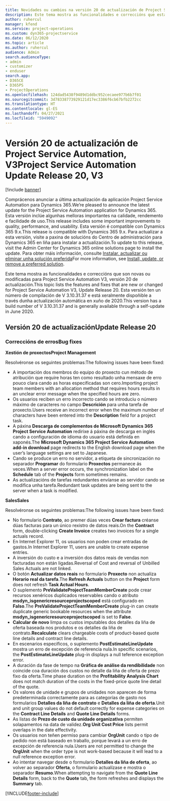 ```yaml
---
title: Novidades ou cambios na versión 20 de actualización de Project Service Automation, V3
description: Este tema mostra as funcionalidades e correccións que están dispoñibles la versión 20 de actualización de Project Service Automation, V3
author: ruhercul
manager: kfend
ms.service: project-operations
ms.custom: dyn365-projectservice
ms.date: 06/12/2020
ms.topic: article
ms.author: ruhercul
audience: Admin
search.audienceType:
- admin
- customizer
- enduser
search.app:
- D365CE
- D365PS
- ProjectOperations
ms.openlocfilehash: 124dad5438f9489d1ddbc952cecaee977b6b7f01
ms.sourcegitcommit: 3d78338773929121d17ec3386f6cb67bfb2272cc
ms.translationtype: HT
ms.contentlocale: gl-ES
ms.lasthandoff: 04/27/2021
ms.locfileid: "5949092"
---
```

# <a name="project-service-automation-update-release-20-v3"></a><span data-ttu-id="95782-103">Versión 20 de actualización de Project Service Automation, V3</span><span class="sxs-lookup"><span data-stu-id="95782-103">Project Service Automation Update Release 20, V3</span></span>

[!include [banner](../includes/psa-now-project-operations.md)]

<span data-ttu-id="95782-104">Comprácenos anunciar a última actualización da aplicación Project Service Automation para Dynamics 365.</span><span class="sxs-lookup"><span data-stu-id="95782-104">We’re pleased to announce the latest update for the Project Service Automation application for Dynamics 365.</span></span> <span data-ttu-id="95782-105">Esta versión inclúe algunhas melloras importantes na calidade, rendemento e facilidade de uso.</span><span class="sxs-lookup"><span data-stu-id="95782-105">This release includes some important improvements to quality, performance, and usability.</span></span> <span data-ttu-id="95782-106">Esta versión é compatible con Dynamics 365 9.x.</span><span class="sxs-lookup"><span data-stu-id="95782-106">This release is compatible with Dynamics 365 9.x.</span></span> <span data-ttu-id="95782-107">Para actualizar a esta versión, visite a paxina de solucións do Centro de administración para Dynamics 365 en liña para instalar a actualización.</span><span class="sxs-lookup"><span data-stu-id="95782-107">To update to this release, visit the Admin Center for Dynamics 365 online solutions page to install the update.</span></span> <span data-ttu-id="95782-108">Para obter máis información, consulte [Instalar, actualizar ou eliminar unha solución preferida](/power-platform/admin/install-remove-preferred-solution)</span><span class="sxs-lookup"><span data-stu-id="95782-108">For more information, see [Install, update, or remove a preferred solution](/power-platform/admin/install-remove-preferred-solution).</span></span>

<span data-ttu-id="95782-109">Este tema mostra as funcionalidades e correccións que son novas ou modificadas para Project Service Automation V3, versión 20 de actualización.</span><span class="sxs-lookup"><span data-stu-id="95782-109">This topic lists the features and fixes that are new or changed for Project Service Automation V3, Update Release 20.</span></span> <span data-ttu-id="95782-110">Esta versión ten un número de compilación de V 3.10.31.37 e está xeralmente dispoñible a través dunha actualización automática en xuño de 2020.</span><span class="sxs-lookup"><span data-stu-id="95782-110">This version has a build number of V 3.10.31.37 and is generally available through a self-update in June 2020.</span></span>

## <a name="update-release-20"></a><span data-ttu-id="95782-111">Versión 20 de actualización</span><span class="sxs-lookup"><span data-stu-id="95782-111">Update Release 20</span></span>

### <a name="bug-fixes"></a><span data-ttu-id="95782-112">Correccións de erros</span><span class="sxs-lookup"><span data-stu-id="95782-112">Bug fixes</span></span>

<span data-ttu-id="95782-113">**Xestión de proxectos**</span><span class="sxs-lookup"><span data-stu-id="95782-113">**Project Management**</span></span>

<span data-ttu-id="95782-114">Resolvéronse os seguintes problemas:</span><span class="sxs-lookup"><span data-stu-id="95782-114">The following issues have been fixed:</span></span>

- <span data-ttu-id="95782-115">A importación dos membros do equipo do proxecto cun método de atribución que require horas ten como resultado unha mensaxe de erro pouco clara cando as horas especificadas son cero.</span><span class="sxs-lookup"><span data-stu-id="95782-115">Importing project team members with an allocation method that requires hours results in an unclear error message when the specified hours are zero.</span></span>
- <span data-ttu-id="95782-116">Os usuarios reciben un erro incorrecto cando se introduciu o número máximo de caracteres no campo **Descrición** para unha tarefa de proxecto.</span><span class="sxs-lookup"><span data-stu-id="95782-116">Users receive an incorrect error when the maximum number of characters have been entered into the **Description** field for a project task.</span></span>
- <span data-ttu-id="95782-117">A páxina **Descarga de complementos de Microsoft Dynamics 365 Project Service Automation** redirixe á páxina de descarga en inglés cando a configuración de idioma do usuario está definida en xaponés.</span><span class="sxs-lookup"><span data-stu-id="95782-117">The **Microsoft Dynamics 365 Project Service Automation add-in download** page redirects to the English download page when the user’s language settings are set to Japanese.</span></span>
- <span data-ttu-id="95782-118">Cando se produce un erro no servidor, a etiqueta de sincronización no separador **Programar** do formulario **Proxectos** permanece ás veces.</span><span class="sxs-lookup"><span data-stu-id="95782-118">When a server error occurs, the synchronization label on the **Schedule** tab of the **Projects** form sometimes remains.</span></span>
- <span data-ttu-id="95782-119">As actualizacións de tarefas redundantes envíanse ao servidor cando se modifica unha tarefa.</span><span class="sxs-lookup"><span data-stu-id="95782-119">Redundant task updates are being sent to the server when a task is modified.</span></span>

<span data-ttu-id="95782-120">**Sales**</span><span class="sxs-lookup"><span data-stu-id="95782-120">**Sales**</span></span>

<span data-ttu-id="95782-121">Resolvéronse os seguintes problemas:</span><span class="sxs-lookup"><span data-stu-id="95782-121">The following issues have been fixed:</span></span>

- <span data-ttu-id="95782-122">No formulario **Contrato**, ao premer dúas veces **Crear factura** créanse dúas facturas para un único rexistro de datos reais.</span><span class="sxs-lookup"><span data-stu-id="95782-122">On the **Contract** form, double-clicking **Create Invoice** creates two invoices for a single actuals record.</span></span>
- <span data-ttu-id="95782-123">En Internet Explorer 11, os usuarios non poden crear entradas de gastos.</span><span class="sxs-lookup"><span data-stu-id="95782-123">In Internet Explorer 11, users are unable to create expense entries.</span></span>
- <span data-ttu-id="95782-124">A inversión do custo e a inversión dos datos reais de vendas non facturadas non están ligadas.</span><span class="sxs-lookup"><span data-stu-id="95782-124">Reversal of Cost and reversal of Unbilled Sales Actuals are not linked.</span></span>
- <span data-ttu-id="95782-125">O botón **Actualizar datos reais** no formulario **Proxecto** non actualiza **Horario real da tarefa**.</span><span class="sxs-lookup"><span data-stu-id="95782-125">The **Refresh Actuals** button on the **Project** form does not refresh **Task Actual Hours**.</span></span>
- <span data-ttu-id="95782-126">O suplemento **PreValidateProjectTeamMemberCreate** pode crear recursos xenéricos duplicados reservables cando o atributo **msdyn_isgenericresourceprojectscoped** está configurado en **Falso**.</span><span class="sxs-lookup"><span data-stu-id="95782-126">The **PreValidateProjectTeamMemberCreate** plug-in can create duplicate generic bookable resources when the attribute **msdyn_isgenericresourceprojectscoped** is set to **False**.</span></span>
- <span data-ttu-id="95782-127">**Calcular de novo** limpa os custos imputables dos detalles da liña de oferta baseada nos produtos e os detalles da liña de contrato.</span><span class="sxs-lookup"><span data-stu-id="95782-127">**Recalculate** clears chargeable costs of product-based quote line details and contract line details.</span></span>
- <span data-ttu-id="95782-128">En escenarios específicos, o suplemento **PostEstimateLineUpdate** mostra un erro de excepción de referencia nula.</span><span class="sxs-lookup"><span data-stu-id="95782-128">In specific scenarios, the **PostEstimateLineUpdate** plug-in displays a null teference exception error.</span></span>
- <span data-ttu-id="95782-129">A duración da fase de tempo na **Gráfica de análise da rendibilidade** non coincide coa duración dos custos no detalle da liña de oferta de prezo fixo da oferta.</span><span class="sxs-lookup"><span data-stu-id="95782-129">Time phase duration on the **Profitability Analysis Chart** does not match duration of the costs in the fixed-price quote line detail of the quote.</span></span>
- <span data-ttu-id="95782-130">Os valores de unidade e grupos de unidades non aparecen de forma predeterminada correctamente para as categorías de gasto nos formularios **Detalles da liña de contrato** e **Detalles da liña de oferta**.</span><span class="sxs-lookup"><span data-stu-id="95782-130">Unit and unit group values do not default correctly for expense categories on the **Contract Line Details** and **Quote Line Details** forms.</span></span>
- <span data-ttu-id="95782-131">As listas de **Prezo de custo da unidade organizativa** permiten solapamentos na data de validez.</span><span class="sxs-lookup"><span data-stu-id="95782-131">**Org Unit Cost Price** lists permit overlaps in the date effectivity.</span></span>
- <span data-ttu-id="95782-132">Os usuarios non teñen permiso para cambiar **OrgUnit** cando o tipo de pedido non está baseado en traballo, porque levará a un erro de excepción de referencia nula.</span><span class="sxs-lookup"><span data-stu-id="95782-132">Users are not permitted to change the **OrgUnit** when the order type is not work-based because it will lead to a null reference exception error.</span></span>
- <span data-ttu-id="95782-133">Ao intentar navegar desde o formulario **Detalles da liña de oferta**, ao volver ao separador **Oferta**, o formulario actualízase e mostra o separador **Resumo**.</span><span class="sxs-lookup"><span data-stu-id="95782-133">When attempting to navigate from the **Quote Line Details** form, back to the **Quote** tab, the form refreshes and displays the **Summary** tab.</span></span>


[!INCLUDE[footer-include](../includes/footer-banner.md)]
